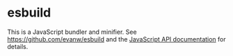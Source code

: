 # esbuild

This is a JavaScript bundler and minifier. See https://github.com/evanw/esbuild and
the [JavaScript API documentation](https://esbuild.github.io/api/) for details.
